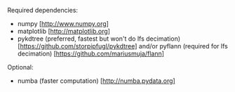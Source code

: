 Required dependencies:
* numpy [http://www.numpy.org]
* matplotlib [http://matplotlib.org]
* pykdtree (preferred, fastest but won't do lfs decimation) [https://github.com/storpipfugl/pykdtree] and/or pyflann (required for lfs decimation) [https://github.com/mariusmuja/flann]

Optional:
* numba (faster computation) [http://numba.pydata.org]
